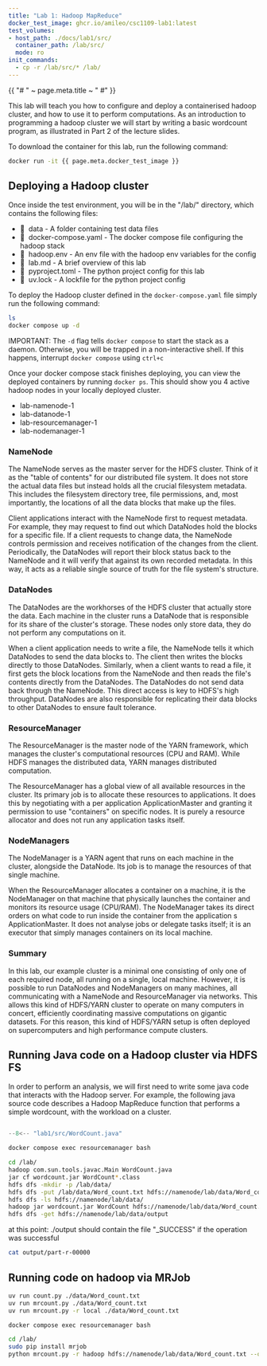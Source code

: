 ```yaml
---
title: "Lab 1: Hadoop MapReduce"
docker_test_image: ghcr.io/amileo/csc1109-lab1:latest
test_volumes:
- host_path: ./docs/lab1/src/
  container_path: /lab/src/
  mode: ro
init_commands:
  - cp -r /lab/src/* /lab/
---
```


{{ "# " ~ page.meta.title ~ " #" }}

This lab will teach you how to configure and deploy a containerised hadoop cluster, and how to use
it to perform computations. As an introduction to programming a hadoop cluster we will start by
writing a basic wordcount program, as illustrated in Part 2 of the lecture slides.

To download the container for this lab, run the following command:

```sh
docker run -it {{ page.meta.docker_test_image }}
```

## Deploying a Hadoop cluster ##

Once inside the test environment, you will be in the "/lab/" directory, which contains the
following files:

- &nbsp; data - A folder containing test data files
- &nbsp; docker-compose.yaml - The docker compose file configuring the hadoop stack
- &nbsp; hadoop.env - An env file with the hadoop env variables for the config
- &nbsp; lab.md - A brief overview of this lab
- &nbsp; pyproject.toml - The python project config for this lab
- &nbsp; uv.lock - A lockfile for the python project config

To deploy the Hadoop cluster defined in the `docker-compose.yaml` file simply run the following
command:

```sh { .test-block #ghcr.io/amileo/csc1109-lab1:latest }
ls
docker compose up -d
```

IMPORTANT: The `-d` flag tells `docker compose` to start the stack as a daemon. Otherwise, you will
be trapped in a non-interactive shell. If this happens, interrupt `docker compose` using `ctrl+c`

Once your docker compose stack finishes deploying, you can view the deployed containers by running
`docker ps`. This should show you 4 active hadoop nodes in your locally deployed cluster.

- lab-namenode-1
- lab-datanode-1
- lab-resourcemanager-1
- lab-nodemanager-1

### NameNode ###

The NameNode serves as the master server for the HDFS cluster. Think of it as the "table of
contents" for our distributed file system. It does not store the actual data files but instead
holds all the crucial filesystem metadata. This includes the filesystem directory tree, file
permissions, and, most importantly, the locations of all the data blocks that make up the files.

Client applications interact with the NameNode first to request metadata. For example, they may
request to find out which DataNodes hold the blocks for a specific file. If a client requests to
change data, the NameNode controls permission and receives notification of the changes from the
client. Periodically, the DataNodes will report their block status back to the NameNode and it will
verify that against its own recorded metadata. In this way, it acts as a reliable single source of
truth for the file system's structure.

### DataNodes ###

The DataNodes are the workhorses of the HDFS cluster that actually store the data. Each machine in
the cluster runs a DataNode that is responsible for its share of the cluster's storage. These nodes
only store data, they do not perform any computations on it.

When a client application needs to write a file, the NameNode tells it which DataNodes to send the
data blocks to. The client then writes the blocks directly to those DataNodes. Similarly, when a
client wants to read a file, it first gets the block locations from the NameNode and then reads the
file's contents directly from the DataNodes. The DataNodes do not send data back through the
NameNode. This direct access is key to HDFS's high throughput. DataNodes are also responsible for
replicating their data blocks to other DataNodes to ensure fault tolerance.

### ResourceManager ###

The ResourceManager is the master node of the YARN framework, which manages the cluster's
computational resources (CPU and RAM). While HDFS manages the distributed data, YARN manages
distributed computation.

The ResourceManager has a global view of all available resources in the cluster. Its primary job
is to allocate these resources to applications. It does this by negotiating with a per
application ApplicationMaster and granting it permission to use "containers" on specific nodes.
It is purely a resource allocator and does not run any application tasks itself.

### NodeManagers ###

The NodeManager is a YARN agent that runs on each machine in the cluster, alongside the DataNode.
Its job is to manage the resources of that single machine.

When the ResourceManager allocates a container on a machine, it is the NodeManager on that
machine that physically launches the container and monitors its resource usage (CPU/RAM). The
NodeManager takes its direct orders on what code to run inside the container from the application
s ApplicationMaster. It does not analyse jobs or delegate tasks itself; it is an executor that
simply manages containers on its local machine.

### Summary ###

In this lab, our example cluster is a minimal one consisting of only one of each required node,
all running on a single, local machine. However, it is possible to run DataNodes and NodeManagers
on many machines, all communicating with a NameNode and ResourceManager via networks. This allows
this kind of HDFS/YARN cluster to operate on many computers in concert, efficiently coordinating
massive computations on gigantic datasets. For this reason, this kind of HDFS/YARN setup is often
deployed on supercomputers and high performance compute clusters.

## Running Java code on a Hadoop cluster via HDFS FS ##

In order to perform an analysis, we will first need to write some java code that interacts with the
Hadoop server. For example, the following java source code describes a Hadoop MapReduce function
that performs a simple wordcount, with the workload on a cluster.

```java title="WordCount.java"

--8<-- "lab1/src/WordCount.java"

```

```sh
docker compose exec resourcemanager bash
```

```sh { .test-block #ghcr.io/amileo/csc1109-lab1:latest wrapper='docker compose exec -w /lab/ resourcemanager bash -c "{command}"' }
cd /lab/
hadoop com.sun.tools.javac.Main WordCount.java
jar cf wordcount.jar WordCount*.class
hdfs dfs -mkdir -p /lab/data/
hdfs dfs -put /lab/data/Word_count.txt hdfs://namenode/lab/data/Word_count.txt
hdfs dfs -ls hdfs://namenode/lab/data/
hadoop jar wordcount.jar WordCount hdfs://namenode/lab/data/Word_count.txt hdfs://namenode/lab/data/output
hdfs dfs -get hdfs://namenode/lab/data/output
```

at this point: ./output should contain the file "_SUCCESS" if the operation was successful

```sh
cat output/part-r-00000
```

## Running code on hadoop via MRJob ##

```sh { .test-block #ghcr.io/amileo/csc1109-lab1:latest }
uv run count.py ./data/Word_count.txt
uv run mrcount.py ./data/Word_count.txt
uv run mrcount.py -r local ./data/Word_count.txt
```

```sh
docker compose exec resourcemanager bash
```

```sh { .test-block #ghcr.io/amileo/csc1109-lab1:latest wrapper='docker compose exec -w /lab/ resourcemanager bash -c "{command}"' }
cd /lab/
sudo pip install mrjob
python mrcount.py -r hadoop hdfs://namenode/lab/data/Word_count.txt --output-dir hdfs://namenode/lab/data/output_mrjob
```
